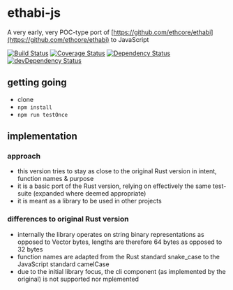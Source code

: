 # ethabi-js

A very early, very POC-type port of [https://github.com/ethcore/ethabi](https://github.com/ethcore/ethabi) to JavaScript

[![Build Status](https://travis-ci.org/jacogr/ethabi-js.svg?branch=master)](https://travis-ci.org/jacogr/ethabi-js)
[![Coverage Status](https://coveralls.io/repos/github/jacogr/ethabi-js/badge.svg?branch=master)](https://coveralls.io/github/jacogr/ethabi-js?branch=master)
[![Dependency Status](https://david-dm.org/jacogr/ethabi-js.svg)](https://david-dm.org/jacogr/ethabi-js)
[![devDependency Status](https://david-dm.org/jacogr/ethabi-js/dev-status.svg)](https://david-dm.org/jacogr/ethabi-js#info=devDependencies)

## getting going

- clone
- `npm install`
- `npm run testOnce`


## implementation
### approach

- this version tries to stay as close to the original Rust version in intent, function names & purpose
- it is a basic port of the Rust version, relying on effectively the same test-suite (expanded where deemed appropriate)
- it is meant as a library to be used in other projects

### differences to original Rust version

- internally the library operates on string binary representations as opposed to Vector bytes, lengths are therefore 64 bytes as opposed to 32 bytes
- function names are adapted from the Rust standard snake_case to the JavaScript standard camelCase
- due to the initial library focus, the cli component (as implemented by the original) is not supported nor mplemented
